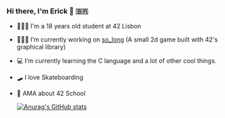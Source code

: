 ### Hi there, I'm Erick 👋 🇧🇷 

- 👨🏼‍🎓 I'm a 18 years old student at 42 Lisbon
- 👨🏼‍💻 I’m currently working on [so_long](https://github.com/egoncalv/so_long) (A small 2d game built with 42's graphical library)
- 💻 I’m currently learning the C language and a lot of other cool things.
- 🛹 I love Skateboarding
- 💬 AMA about 42 School

    [![Anurag's GitHub stats](https://github-readme-stats.vercel.app/api?username=egoncalv&theme=github_dark&show_icons=true)](https://github.com/anuraghazra/github-readme-stats)

